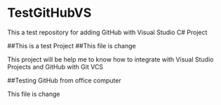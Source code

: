 # TestGitHubVS
This a test repository for adding GitHub with Visual Studio C# Project

##This is a test Project
##This file is change

<p> This project will be help me to know how to integrate with Visual Studio Projects and GitHub with Git VCS
</p>

##Testing GitHub from office computer

This file is change
